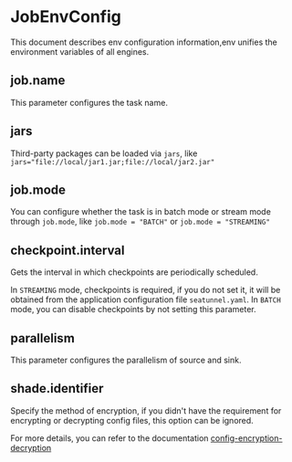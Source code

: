 # JobEnvConfig

This document describes env configuration information,env unifies the environment variables of all engines.

## job.name

This parameter configures the task name.

## jars

Third-party packages can be loaded via `jars`, like `jars="file://local/jar1.jar;file://local/jar2.jar"`

## job.mode

You can configure whether the task is in batch mode or stream mode through `job.mode`, like `job.mode = "BATCH"` or `job.mode = "STREAMING"`

## checkpoint.interval

Gets the interval in which checkpoints are periodically scheduled.

In `STREAMING` mode, checkpoints is required, if you do not set it, it will be obtained from the application configuration file `seatunnel.yaml`. In `BATCH` mode, you can disable checkpoints by not setting this parameter.

## parallelism

This parameter configures the parallelism of source and sink.

## shade.identifier

Specify the method of encryption, if you didn't have the requirement for encrypting or decrypting config files, this option can be ignored.

For more details, you can refer to the documentation [config-encryption-decryption](../connector-v2/Config-Encryption-Decryption.md)
